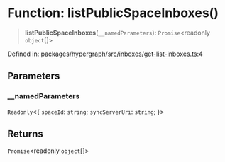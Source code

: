 # Function: listPublicSpaceInboxes()

> **listPublicSpaceInboxes**(`__namedParameters`): `Promise`\<readonly `object`[]\>

Defined in: [packages/hypergraph/src/inboxes/get-list-inboxes.ts:4](https://github.com/hashirpm/hypergraph/blob/ab4ea1cdb9430798142e0d735aac9d31c2cf0ae0/packages/hypergraph/src/inboxes/get-list-inboxes.ts#L4)

## Parameters

### \_\_namedParameters

`Readonly`\<\{ `spaceId`: `string`; `syncServerUri`: `string`; \}\>

## Returns

`Promise`\<readonly `object`[]\>
